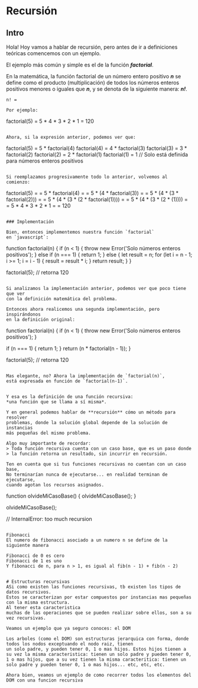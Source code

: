 # Recursión

## Intro

Hola! Hoy vamos a hablar de recursión, pero antes de ir a definiciones teóricas
comencemos con un ejemplo.

El ejemplo más común y simple es el de la función ***factorial***.

En la matemática, la función factorial de un número entero positivo ***n*** se define
como el producto (multiplicación) de todos los números enteros positivos
menores o iguales que ***n***, y se denota de la siguiente manera: ***n!***.

```
n! = 

Por ejemplo:
```
factorial(5) = 5 * 4 * 3 * 2 * 1 = 120
```

Ahora, si la expresión anterior, podemos ver que:

```
factorial(5) = 5 * factorial(4)
factorial(4) = 4 * factorial(3)
factorial(3) = 3 * factorial(2)
factorial(2) = 2 * factorial(1)
factorial(1) = 1 // Solo está definida para números enteros positivos
```

Si reemplazamos progresivamente todo lo anterior, volvemos al comienzo:
```
factorial(5) =
= 5 * factorial(4) = 
= 5 * (4 * factorial(3)) =
= 5 * (4 * (3 * factorial(2))) =
= 5 * (4 * (3 * (2 * factorial(1)))) =
= 5 * (4 * (3 * (2 * (1)))) =
= 5 * 4 * 3 * 2 * 1 =
= 120
```

### Implementación

Bien, entonces implementemos nuestra función `factorial`
en `javascript`:

```
function factorial(n) {
  if (n < 1) {
    throw new Error('Solo números enteros positivos');
  } else if (n === 1) {
    return 1;
  } else {
    let result = n;
    for (let i = n - 1; i >= 1; i = i - 1) {
      result = result * i;
    }
    return result;
  }
}

factorial(5); // retorna 120

```

Si analizamos la implementación anterior, podemos ver que poco tiene que ver
con la definición matemática del problema.

Entonces ahora realicemos una segunda implementación, pero inspirándonos
en la definición original:

```
function factorial(n) {
  if (n < 1) {
    throw new Error('Solo números enteros positivos');
  }

  if (n === 1) {
    return 1;
  }
  return (n * factorial(n - 1));
}

factorial(5); // retorna 120

```

Mas elegante, no? Ahora la implementación de `factorial(n)`,
está expresada en función de `factorial(n-1)`.


Y esa es la definición de una función recursiva:
*una función que se llama a sí misma*.

Y en general podemos hablar de **recursión** cómo un método para resolver
problemas, donde la solución global depende de la solución de instancias
más pequeñas del mismo problema.

Algo muy importante de recordar:
> Toda función recursiva cuenta con un caso base, que es un paso donde
> la función retorna un resultado, sin incurrir en recursión.

Ten en cuenta que si tus funciones recursivas no cuentan con un caso base,
No terminarían nunca de ejecutarse... en realidad terminan de ejecutarse,
cuando agotan los recursos asignados.

```
function olvideMiCasoBase() {
  olvideMiCasoBase();
}

olvideMiCasoBase();

// InternalError: too much recursion

```

Fibonacci
El numero de fibonacci asociado a un numero n se define de la siguiente manera

Fibonacci de 0 es cero
Fibonacci de 1 es uno
Y fibonacci de n, para n > 1, es igual al fib(n - 1) + fib(n - 2)
 

# Estructuras recursivas
ASi como existen las funciones recursivas, tb existen los tipos de datos recursivos.
Estos se caracterizan por estar compuestos por instancias mas pequeñas con la misma estructura.
Al tener esta caracteristica
muchas de las operaciones que se pueden realizar sobre ellos, son a su vez recursivas.

Veamos un ejemplo que ya seguro conoces: el DOM

Los arboles (como el DOM) son estructuras jerarquica con forma, donde todos los nodos exceptuando el nodo raiz, tienen
un solo padre, y pueden tener 0, 1 o mas hijos. Estos hijos tienen a su vez la misma caracteristica: tienen un solo padre y pueden tener 0, 1 o mas hijos, que a su vez tienen la misma caracteritica: tienen un solo padre y pueden tener 0, 1 o mas hijos... etc, etc, etc.

Ahora bien, veamos un ejemplo de como recorrer todos los elementos del DOM con una funcion recursiva


